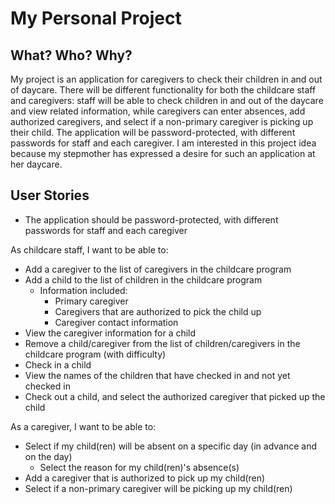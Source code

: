 # My Personal Project

## What? Who? Why?

My project is an application for caregivers to check their children in and out of daycare. There will be different functionality for both the childcare staff and caregivers: staff will be able to check children in and out of the daycare and view related information, while caregivers can enter absences, add authorized caregivers, and select if a non-primary caregiver is picking up their child. The application will be password-protected, with different passwords for staff and each caregiver. I am interested in this project idea because my stepmother has expressed a desire for such an application at her daycare.

## User Stories

- The application should be password-protected, with different passwords for staff and each caregiver

As childcare staff, I want to be able to:
- Add a caregiver to the list of caregivers in the childcare program
- Add a child to the list of children in the childcare program
  - Information included:
    - Primary caregiver
    - Caregivers that are authorized to pick the child up
    - Caregiver contact information
- View the caregiver information for a child
- Remove a child/caregiver from the list of children/caregivers in the childcare program (with difficulty)
- Check in a child
- View the names of the children that have checked in and not yet checked in
- Check out a child, and select the authorized caregiver that picked up the child

As a caregiver, I want to be able to:
- Select if my child(ren) will be absent on a specific day (in advance and on the day)
  - Select the reason for my child(ren)'s absence(s)
- Add a caregiver that is authorized to pick up my child(ren)
- Select if a non-primary caregiver will be picking up my child(ren)
